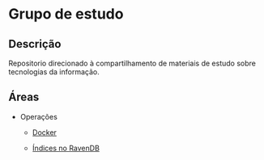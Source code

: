 # Grupo de estudo

## Descrição
Repositorio direcionado à compartilhamento de materiais de estudo sobre tecnologias da informação.

## Áreas

* Operações
    * [Docker](https://github.com/SkyInformatica/GrupoDeEstudo/tree/main/Docker)
 
    * [Índices no RavenDB](https://docs.google.com/document/d/1d51w4nBpuA9AGReZPjoH9qHo6a7VTMB7LVJPFZhqIiI/edit?usp=sharing)

